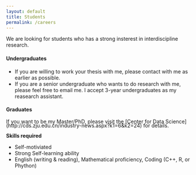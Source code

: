 ```yaml
---
layout: default
title: Students
permalink: /careers
---
```


We are looking for students who has a strong insterest in interdiscipline research. <br>

#### Undergraduates
- If you are willing to work your thesis with me, please contact with me as earlier as possible.
- If you are a senior undergraduate who wants to do research with me, please feel free to email me. I accept 3-year undergraduates as my reasearch assistant.

#### Graduates
<p style="line-height:80%">
  If you want to be my Master/PhD, please visit the [Center for Data Science](http://cds.zju.edu.cn/industry-news.aspx?k1=6&k2=24) for details.
  
  **Skills required**
  - Self-motiviated 
  - Strong Self-learning ability
  - English (writing & reading), Mathematical proficiency, Coding (C++, R, or Phython)
</p>
